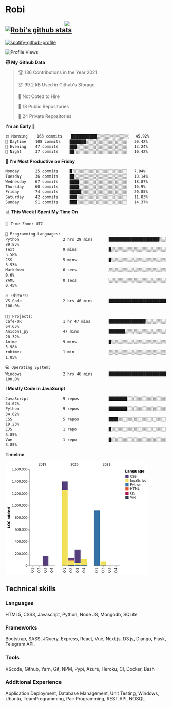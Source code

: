 # Robi

<img align='right' src='https://thumbs.gfycat.com/BleakGorgeousAmoeba-size_restricted.gif' width='320'>

[![Robi's github stats](https://github-readme-stats-lime-theta.vercel.app/api?username=robimez&count_private=true&show_icons=true&theme=dark)](https://github.com/RobiMez/github-readme-stats)
---

[![spotify-github-profile](https://spotify-github-profile.vercel.app/api/view?uid=vy6ne4sn1wcemvxhp0qti58n5&cover_image=true&theme=novatorem)](https://spotify-github-profile.vercel.app/api/view?uid=vy6ne4sn1wcemvxhp0qti58n5&redirect=true)



<!--START_SECTION:waka-->
![Profile Views](http://img.shields.io/badge/Profile%20Views-1-blue)

**🐱 My Github Data** 

> 🏆 136 Contributions in the Year 2021
 > 
> 📦 99.2 kB Used in Github's Storage 
 > 
> 🚫 Not Opted to Hire
 > 
> 📜 18 Public Repositories 
 > 
> 🔑 24 Private Repositories  
 > 
**I'm an Early 🐤** 

```text
🌞 Morning    163 commits    ███████████░░░░░░░░░░░░░░   45.92% 
🌆 Daytime    108 commits    ███████░░░░░░░░░░░░░░░░░░   30.42% 
🌃 Evening    47 commits     ███░░░░░░░░░░░░░░░░░░░░░░   13.24% 
🌙 Night      37 commits     ██░░░░░░░░░░░░░░░░░░░░░░░   10.42%

```
📅 **I'm Most Productive on Friday** 

```text
Monday       25 commits     █░░░░░░░░░░░░░░░░░░░░░░░░   7.04% 
Tuesday      36 commits     ██░░░░░░░░░░░░░░░░░░░░░░░   10.14% 
Wednesday    67 commits     ████░░░░░░░░░░░░░░░░░░░░░   18.87% 
Thursday     60 commits     ████░░░░░░░░░░░░░░░░░░░░░   16.9% 
Friday       74 commits     █████░░░░░░░░░░░░░░░░░░░░   20.85% 
Saturday     42 commits     ███░░░░░░░░░░░░░░░░░░░░░░   11.83% 
Sunday       51 commits     ███░░░░░░░░░░░░░░░░░░░░░░   14.37%

```


📊 **This Week I Spent My Time On** 

```text
⌚︎ Time Zone: UTC

💬 Programming Languages: 
Python                   2 hrs 29 mins       ██████████████████████░░░   89.85% 
Text                     9 mins              █░░░░░░░░░░░░░░░░░░░░░░░░   5.58% 
CSS                      5 mins              █░░░░░░░░░░░░░░░░░░░░░░░░   3.53% 
Markdown                 0 secs              ░░░░░░░░░░░░░░░░░░░░░░░░░   0.6% 
YAML                     0 secs              ░░░░░░░░░░░░░░░░░░░░░░░░░   0.45%

🔥 Editors: 
VS Code                  2 hrs 46 mins       █████████████████████████   100.0%

🐱‍💻 Projects: 
Cafe-QR                  1 hr 47 mins        ████████████████░░░░░░░░░   64.65% 
Anicons_py               47 mins             ███████░░░░░░░░░░░░░░░░░░   28.32% 
Anime                    9 mins              █░░░░░░░░░░░░░░░░░░░░░░░░   5.98% 
robimez                  1 min               ░░░░░░░░░░░░░░░░░░░░░░░░░   1.05%

💻 Operating System: 
Windows                  2 hrs 46 mins       █████████████████████████   100.0%

```

**I Mostly Code in JavaScript** 

```text
JavaScript               9 repos             ████████░░░░░░░░░░░░░░░░░   34.62% 
Python                   9 repos             ████████░░░░░░░░░░░░░░░░░   34.62% 
CSS                      5 repos             ████░░░░░░░░░░░░░░░░░░░░░   19.23% 
EJS                      1 repo              █░░░░░░░░░░░░░░░░░░░░░░░░   3.85% 
Vue                      1 repo              █░░░░░░░░░░░░░░░░░░░░░░░░   3.85%

```


**Timeline**

![Chart not found](https://raw.githubusercontent.com/RobiMez/RobiMez/master/charts/bar_graph.png) 


<!--END_SECTION:waka-->

## Technical skills

### Languages

HTML5, CSS3, Javascript, Python, Node JS, Mongodb, SQLite

### Frameworks

Bootstrap, SASS, JQuery, Express, React, Vue, Next.js,
D3.js, Django, Flask, Telegram API,

### Tools

VScode, Github, Yarn, Git, NPM, Pypi, Azure, Heroku, CI, Docker, Bash

### Additional Experience

Application Deployment, Database Management, Unit Testing, Windows, Ubuntu, TeamProgramming, Pair Programming, REST API, NOSQL

